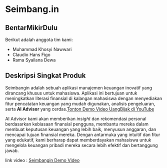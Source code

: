 # Seimbang.in

## BentarMikirDulu

Berikut adalah anggota tim kami:

* Muhammad Khosyi Nawwari
* Claudio Hans Figo
* Rama Syailana Dewa

## Deskripsi Singkat Produk

Seimbangin adalah sebuah aplikasi manajemen keuangan inovatif yang dirancang khusus untuk mahasiswa. Aplikasi ini bertujuan untuk meningkatkan literasi finansial di kalangan mahasiswa dengan menyediakan fitur pencatatan keuangan yang mudah digunakan, analisis pengeluaran, serta **AI Advisor** yang cerdas.[Tonton Demo Video UangBijak di YouTube](https://www.youtube.com/watch?v=dQw4w9WgXcQ)

AI Advisor kami akan memberikan _insight_ dan rekomendasi personal berdasarkan kebiasaan finansial pengguna, membantu mereka dalam membuat keputusan keuangan yang lebih baik, menyusun anggaran, dan mencapai tujuan finansial mereka. Dengan antarmuka yang intuitif dan fitur yang edukatif, kami berharap dapat memberdayakan mahasiswa untuk mengelola keuangan pribadi mereka secara lebih efektif dan bertanggung jawab.

link video : 
[Seimbangin Demo Video](https://drive.google.com/file/d/1wq2J7nDgCxOz-992rJpdLu2MGPT3u6Tw/view?usp=sharing)
